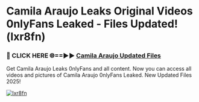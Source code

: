 # Camila Araujo Leaks Original Videos 0nlyFans Leaked - Files Updated! (lxr8fn)

<h3>🔴 CLICK HERE 🌐==►► <a href="https://mediafile.pages.dev?q=Camila+Araujo&ref=D4RT" rel="nofollow">Camila Araujo Updated Files</a></h3>

Get Camila Araujo Leaks 0nlyFans and all content. Now you can access all videos and pictures of Camila Araujo 0nlyFans Leaked. New Updated Files 2025!

[![lxr8fn](https://github.com/user-attachments/assets/8c521d6e-e6e3-4a75-9320-d58ab9d79d5b)](https://mediafile.pages.dev?q=Camila+Araujo&ref=D4RT)